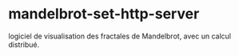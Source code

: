 # mandelbrot-set-http-server
logiciel de visualisation des fractales de Mandelbrot, avec un calcul distribué.
